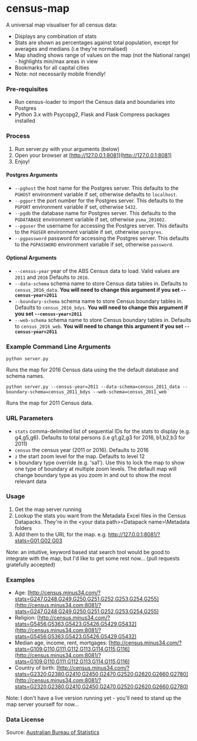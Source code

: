 # census-map
A universal map visualiser for all census data:
- Displays any combination of stats
- Stats are shown as percentages against total population, except for averages and medians (i.e they're normalised)
- Map shading shows range of values on the map (not the National range) - highlights min/max areas in view
- Bookmarks for all capital cities
- Note: not necessarily mobile friendly!

### Pre-requisites
- Run census-loader to import the Census data and boundaries into Postgres
- Python 3.x with Psycopg2, Flask and Flask Compress packages installed

### Process
1. Run server.py with your arguments (below)
2. Open your browser at [http://127.0.0.1:8081](http://127.0.0.1:8081)
3. Enjoy!

#### Postgres Arguments
* `--pghost` the host name for the Postgres server. This defaults to the `PGHOST` environment variable if set, otherwise defaults to `localhost`.
* `--pgport` the port number for the Postgres server. This defaults to the `PGPORT` environment variable if set, otherwise `5432`.
* `--pgdb` the database name for Postgres server. This defaults to the `PGDATABASE` environment variable if set, otherwise `psma_201602`.
* `--pguser` the username for accessing the Postgres server. This defaults to the `PGUSER` environment variable if set, otherwise `postgres`.
* `--pgpassword` password for accessing the Postgres server. This defaults to the `PGPASSWORD` environment variable if set, otherwise `password`.

#### Optional Arguments
* `--census-year` year of the ABS Census data to load. Valid values are `2011` and `2016` Defaults to `2016`.
* `--data-schema` schema name to store Census data tables in. Defaults to `census_2016_data`. **You will need to change this argument if you set `--census-year=2011`**
* `--boundary-schema` schema name to store Census boundary tables in. Defaults to `census_2016_bdys`. **You will need to change this argument if you set `--census-year=2011`**
* `--web-schema` schema name to store Census boundary tables in. Defaults to `census_2016_web`. **You will need to change this argument if you set `--census-year=2011`**

### Example Command Line Arguments
`python server.py`

Runs the map for 2016 Census data using the the default database and schema names.

`python server.py --census-year=2011 --data-schema=census_2011_data --boundary-schema=census_2011_bdys --web-schema=census_2011_web`

Runs the map for 2011 Census data.

### URL Parameters

* `stats` comma-delimited list of sequential IDs for the stats to display (e.g. g4,g5,g6). Defaults to total persons (i.e g1,g2,g3 for 2016, b1,b2,b3 for 2011)
* `census` the census year (2011 or 2016). Defaults to 2016
* `z` the start zoom level for the map. Defaults to level 12
* `b` boundary type override (e.g. 'sa1'). Use this to lock the map to show one type of boundary at multiple zoom levels. The default map will change boundary type as you zoom in and out to show the most relevant data

### Usage

1. Get the map server running
2. Lookup the stats you want from the Metadata Excel files in the Census Datapacks. They're in the \<your data path>\<Datapack name>\Metadata folders
3. Add them to the URL for the map. e.g. http://127.0.0.1:8081/?stats=G01,G02,G03

Note: an intuitive, keyword based stat search tool would be good to integrate with the map, but I'd like to get some rest now... (pull requests gratefully accepted)

### Examples

* Age: [http://census.minus34.com/?stats=G247,G248,G249,G250,G251,G252,G253,G254,G255](http://census.minus34.com:8081/?stats=G247,G248,G249,G250,G251,G252,G253,G254,G255)
* Religion: [http://census.minus34.com/?stats=G5456,G5363,G5423,G5426,G5429,G5432](http://census.minus34.com:8081/?stats=G5456,G5363,G5423,G5426,G5429,G5432)
* Median age, income, rent, mortgages: [http://census.minus34.com/?stats=G109,G110,G111,G112,G113,G114,G115,G116](http://census.minus34.com:8081/?stats=G109,G110,G111,G112,G113,G114,G115,G116)
* Country of birth: [http://census.minus34.com/?stats=G2320,G2380,G2410,G2450,G2470,G2520,G2620,G2660,G2780](http://census.minus34.com:8081/?stats=G2320,G2380,G2410,G2450,G2470,G2520,G2620,G2660,G2780)

Note: I don't have a live version running yet - you'll need to stand up the map server yourself for now...

### Data License

Source: [Australian Bureau of Statistics](http://www.abs.gov.au/websitedbs/d3310114.nsf/Home/Attributing+ABS+Material)
